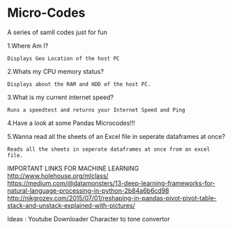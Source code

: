 # Micro-Codes
A series of samll codes just for fun

1.Where Am I?

  	Displays Geo Location of the host PC
	
2.Whats my CPU memory status?

  	Displays about the RAM and HDD of the host PC.

3.What is my current internet speed?	
	
	Runs a speedtest and returns your Internet Speed and Ping	

4.Have a look at some Pandas Microcodes!!!
	
5.Wanna read all the sheets of an Excel file in seperate dataframes at once?	
	
	Reads all the sheets in seperate dataframes at once from an excel file.


IMPORTANT LINKS FOR MACHINE LEARNING
http://www.holehouse.org/mlclass/
https://medium.com/@datamonsters/13-deep-learning-frameworks-for-natural-language-processing-in-python-2b84a6b6cd98
http://nikgrozev.com/2015/07/01/reshaping-in-pandas-pivot-pivot-table-stack-and-unstack-explained-with-pictures/

Ideas
:
Youtube Downloader
Character to tone convertor

